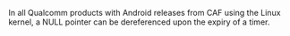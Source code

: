 In all Qualcomm products with Android releases from CAF using the Linux kernel, a NULL pointer can be dereferenced upon the expiry of a timer.